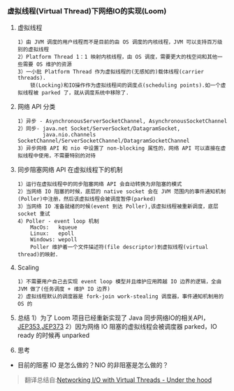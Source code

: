 ### 虚拟线程(Virtual Thread)下网络IO的实现(Loom)
1. 虚拟线程
	
	```
	1）由 JVM 调度的用户线程而不是目前的由 OS 调度的内核线程，JVM 可以支持百万级别的虚拟线程
	2）Platform Thread 1：1 映射内核线程，由 OS 调度，需要更大的栈空间和其他一些需要 OS 维护的资源
	3）一小批 Platform Thread 作为虚拟线程的(无感知的)载体线程(carrier threads).
		锁(Locking)和IO操作作为虚拟线程间的调度点(scheduling points).如一个虚拟线程被 parked 了，就从调度系统中移除了.
	```
	
2. 网络 API 分类
	
	```
	1）异步 - AsynchronousServerSocketChannel, AsynchronousSocketChannel
	2）同步- java.net Socket/ServerSocket/DatagramSocket, 
			java.nio.channels SocketChannel/ServerSocketChannel/DatagramSocketChannel
	3）异步网络 API 和 nio 中设置了 non-blocking 属性的，网络 API 可以直接在虚拟线程中使用，不需要特别的对待
	```
	
3. 同步阻塞网络 API 在虚拟线程下的机制
	
	```
	1）运行在虚拟线程中的同步阻塞网络 API 会自动转换为非阻塞的模式
	2）当网络 IO 阻塞的时候，底层的 native socket 会在 JVM 范围内的事件通知机制(Poller)中注册，然后该虚拟线程会被调度暂停(parked)
	3）当网络 IO 准备就绪的时候(event 到达 Poller),该虚拟线程被重新调度，底层 socket 重试
	4）Poller - event loop 机制
		MacOs:   kqueue
		Linux:   epoll
		Windows: wepoll
		Poller 维护着一个文件描述符(file descriptor)到虚拟线程(virtual thread)的映射.
	```
	
4. Scaling
	
	```
	1）不需要用户自己去实现 event loop 模型并且维护应用跨越 IO 边界的逻辑，全由 JVM 做了(任务调度 + 维护 IO 边界)
	2）虚拟线程默认的调度器是 fork-join work-stealing 调度器，事件通知机制用的 OS 的
	```
	
5. 总结
	1）为了 Loom 项目已经重新实现了 Java 同步网络IO的相关API，[JEP353](https://openjdk.java.net/jeps/353),[JEP373](https://openjdk.java.net/jeps/373)
	2）因为网络 IO 阻塞的虚拟线程会被调度器 parked，IO ready 的时候再 unparked
	
6. 思考

  - 目前的阻塞 IO 是怎么做的？NIO 的非阻塞是怎么做的？

> 翻译总结自:[Networking I/O with Virtual Threads - Under the hood](https://inside.java/2021/05/10/networking-io-with-virtual-threads/)